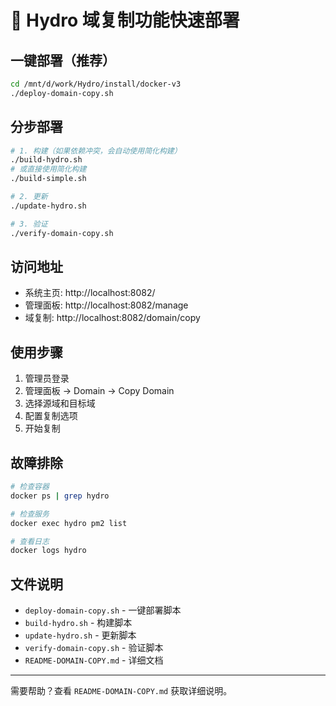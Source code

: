# 🚀 Hydro 域复制功能快速部署

## 一键部署（推荐）
```bash
cd /mnt/d/work/Hydro/install/docker-v3
./deploy-domain-copy.sh
```

## 分步部署
```bash
# 1. 构建（如果依赖冲突，会自动使用简化构建）
./build-hydro.sh
# 或直接使用简化构建
./build-simple.sh

# 2. 更新
./update-hydro.sh

# 3. 验证
./verify-domain-copy.sh
```

## 访问地址
- 系统主页: http://localhost:8082/
- 管理面板: http://localhost:8082/manage
- 域复制: http://localhost:8082/domain/copy

## 使用步骤
1. 管理员登录
2. 管理面板 → Domain → Copy Domain
3. 选择源域和目标域
4. 配置复制选项
5. 开始复制

## 故障排除
```bash
# 检查容器
docker ps | grep hydro

# 检查服务
docker exec hydro pm2 list

# 查看日志
docker logs hydro
```

## 文件说明
- `deploy-domain-copy.sh` - 一键部署脚本
- `build-hydro.sh` - 构建脚本
- `update-hydro.sh` - 更新脚本
- `verify-domain-copy.sh` - 验证脚本
- `README-DOMAIN-COPY.md` - 详细文档

---
需要帮助？查看 `README-DOMAIN-COPY.md` 获取详细说明。